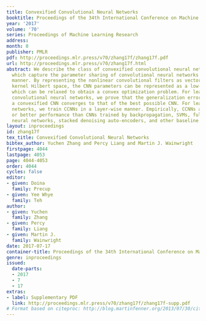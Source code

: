 ```yaml
---
title: Convexified Convolutional Neural Networks
booktitle: Proceedings of the 34th International Conference on Machine Learning
year: '2017'
volume: '70'
series: Proceedings of Machine Learning Research
address: 
month: 0
publisher: PMLR
pdf: http://proceedings.mlr.press/v70/zhang17f/zhang17f.pdf
url: http://proceedings.mlr.press/v70/zhang17f.html
abstract: We describe the class of convexified convolutional neural networks (CCNNs),
  which capture the parameter sharing of convolutional neural networks in a convex
  manner. By representing the nonlinear convolutional filters as vectors in a reproducing
  kernel Hilbert space, the CNN parameters can be represented as a low-rank matrix,
  which can be relaxed to obtain a convex optimization problem. For learning two-layer
  convolutional neural networks, we prove that the generalization error obtained by
  a convexified CNN converges to that of the best possible CNN. For learning deeper
  networks, we train CCNNs in a layer-wise manner. Empirically, CCNNs achieve competitive
  or better performance than CNNs trained by backpropagation, SVMs, fully-connected
  neural networks, stacked denoising auto-encoders, and other baseline methods.
layout: inproceedings
id: zhang17f
tex_title: Convexified Convolutional Neural Networks
bibtex_author: Yuchen Zhang and Percy Liang and Martin J. Wainwright
firstpage: 4044
lastpage: 4053
page: 4044-4053
order: 4044
cycles: false
editor:
- given: Doina
  family: Precup
- given: Yee Whye
  family: Teh
author:
- given: Yuchen
  family: Zhang
- given: Percy
  family: Liang
- given: Martin J.
  family: Wainwright
date: 2017-07-17
container-title: Proceedings of the 34th International Conference on Machine Learning
genre: inproceedings
issued:
  date-parts:
  - 2017
  - 7
  - 17
extras:
- label: Supplementary PDF
  link: http://proceedings.mlr.press/v70/zhang17f/zhang17f-supp.pdf
# Format based on citeproc: http://blog.martinfenner.org/2013/07/30/citeproc-yaml-for-bibliographies/
---
```

